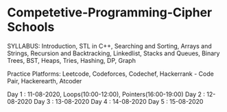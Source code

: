 # Competetive-Programming-Cipher Schools

SYLLABUS:
Introduction, STL in C++, Searching and Sorting, Arrays and Strings, Recursion and Backtracking, Linkedlist, Stacks and Queues, Binary Trees,
BST, Heaps, Tries, Hashing, DP, Graph

Practice Platforms:
Leetcode, Codeforces, Codechef, Hackerrank - Code Pair, Hackerearth, Atcoder

Day 1 : 11-08-2020, Loops(10:00-12:00), Pointers(16:00-19:00)
Day 2 : 12-08-2020
Day 3 : 13-08-2020
Day 4 : 14-08-2020
Day 5 : 15-08-2020

